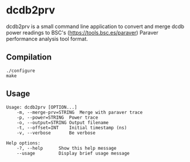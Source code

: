 dcdb2prv
========

dcdb2prv is a small command line application to convert and merge dcdb power
readings to BSC's (https://tools.bsc.es/paraver) Paraver performance analysis
tool format.

Compilation
-----------
	./configure
	make

Usage
-----
	Usage: dcdb2prv [OPTION...]
		-m, --merge-prv=STRING	Merge with paraver trace
		-p, --power=STRING	Power trace
		-o, --output=STRING	Output filename
		-t, --offset=INT	Initial timestamp (ns)
		-v, --verbose		Be verbose
	
	Help options:
		-?, --help		Show this help message
		--usage			Display brief usage message
